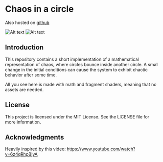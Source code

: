 # Chaos in a circle
Also hosted on [github](https://gubebra.itch.io/chaos-in-a-circle)


![Alt text](https://img.itch.zone/aW1hZ2UvMTk3ODg0MS8xMTY0Njk2OC5naWY=/original/DF4Owz.gif)
![Alt text](https://img.itch.zone/aW1hZ2UvMTk3ODg0MS8xMTY0Njk0NS5naWY=/original/Sh8izL.gif)

## Introduction
This repository contains a short implementation of a mathematical representation of chaos, where circles bounce inside another circle. A small change in the initial conditions can cause the system to exhibit chaotic behavior after some time.

All you see here is made with math and fragment shaders, meaning that no assets are needed.

## License
This project is licensed under the MIT License. See the LICENSE file for more information.

## Acknowledgments
Heavily inspired by this video: https://www.youtube.com/watch?v=6z4qRhpBIyA
